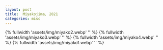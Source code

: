 ```yaml
---
layout: post
title:  Miyakojima, 2021
categories: misc
---
```


{% fullwidth 'assets/img/miyako2.webp' '' %}
{% fullwidth 'assets/img/miyako3.webp' '' %}
{% fullwidth 'assets/img/miyako4.webp' '' %}
{% fullwidth 'assets/img/miyako1.webp' '' %}